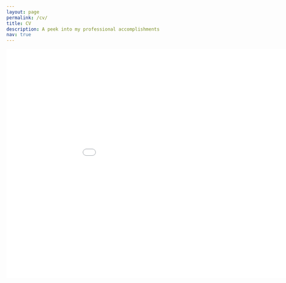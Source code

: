 ```yaml
---
layout: page
permalink: /cv/
title: CV
description: A peek into my professional accomplishments
nav: true
---
```



<embed src="../assets/pdf/cv/AshBabu_CV.pdf" type="application/pdf" height="600px" width="1000px" zoom=100/>        
      






  





